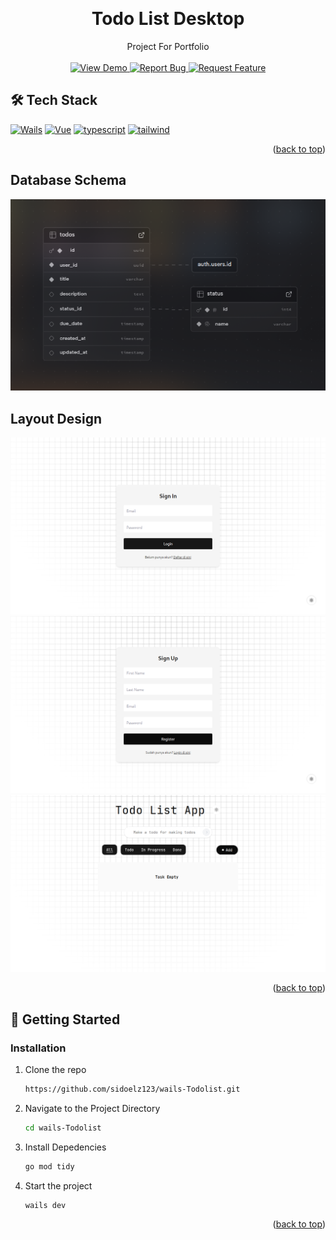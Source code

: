 <a id="readme-top"></a>
<br />

<div align="center">
<h1 align="center">Todo List Desktop</h1>

  <p align="center">
    Project For Portfolio
    <br />
    <br />
    <a href="https://simple-journey-challenge.vercel.app" target="_blank" rel="noopener noreferrer" >
    <img src="https://img.shields.io/badge/-%F0%9F%98%8E%20view%20demo-F3F781?style=for-the-badge" alt="View Demo">
  </a>
  <a href="https://github.com/sidoelz123/simple-journey-challenge/issues/new?labels=bug&template=bug-report---.md">
    <img src="https://img.shields.io/badge/-%F0%9F%90%9E%20report%20bug-F5A9A9?style=for-the-badge" alt="Report Bug">
  </a>
  <a href="https://github.com/sidoelz123/simple-journey-challenge/issues/new?labels=enhancement&template=feature-request---.md">
    <img src="https://img.shields.io/badge/-%E2%9C%A8%20request%20feature-A9D0F5?style=for-the-badge" alt="Request Feature">
  </a>
  </p>
</div>

<!-- ABOUT THE PROJECT -->


## 🛠 Tech Stack

[![Wails][Wails]][Wails-url] [![Vue][Vue.js]][Vue-url] [![typescript][typescript]][typescript-url] [![tailwind][tailwindcss.com]][tailwind-url]

<p align="right">(<a href="#readme-top">back to top</a>)</p>


## Database Schema

![db](./docs/db_schema.png)

## Layout Design

![signin](./docs/signin.png)
![signup](./docs/signup.png)
![home](./docs/home.png)


<p align="right">(<a href="#readme-top">back to top</a>)</p>

<!-- GETTING STARTED -->

## 📁 Getting Started

### Installation

1. Clone the repo
   ```sh
   https://github.com/sidoelz123/wails-Todolist.git
   ```
2. Navigate to the Project Directory

    ```sh
    cd wails-Todolist
    ```

3. Install Depedencies
   ```sh
   go mod tidy
   ```

4. Start the project
   ```sh
   wails dev
   ```

<p align="right">(<a href="#readme-top">back to top</a>)</p>

<!-- MARKDOWN LINKS & IMAGES -->
<!-- https://www.markdownguide.org/basic-syntax/#reference-style-links -->

[contributors-shield]: https://img.shields.io/github/contributors/sidoelz123/MedpointSystemCMS.svg?style=for-the-badge
[contributors-url]: https://github.com/sidoelz123/MedpointSystemCMS/graphs/contributors
[forks-shield]: https://img.shields.io/github/forks/sidoelz123/MedpointSystemCMS.svg?style=for-the-badge
[forks-url]: https://github.com/sidoelz123/MedpointSystemCMS/network/members
[stars-shield]: https://img.shields.io/github/stars/sidoelz123/MedpointSystemCMS.svg?style=for-the-badge
[stars-url]: https://github.com/sidoelz123/MedpointSystemCMS/stargazers
[issues-shield]: https://img.shields.io/github/issues/sidoelz123/MedpointSystemCMS.svg?style=for-the-badge
[issues-url]: https://github.com/sidoelz123/MedpointSystemCMS/issues
[license-shield]: https://img.shields.io/github/license/sidoelz123/MedpointSystemCMS.svg?style=for-the-badge
[license-url]: https://github.com/sidoelz123/MedpointSystemCMS/blob/master/LICENSE.txt
[linkedin-shield]: https://img.shields.io/badge/-LinkedIn-black.svg?style=for-the-badge&logo=linkedin&colorB=555
[linkedin-url]: https://linkedin.com/in/ihzamz
[product-screenshot]: images/screenshot.png
[typescript]: https://img.shields.io/badge/TypeScript-20232A?style=for-the-badge&logo=typescript
[typescript-url]: https://www.typescriptlang.org/
[Vue.js]: https://img.shields.io/badge/Vue.js-20232A?style=for-the-badge&logo=vuedotjs
[Vue-url]: https://vuejs.org/
[Tailwindcss.com]: https://img.shields.io/badge/Tailwind_CSS-20232A?style=for-the-badge&logo=tailwind-css
[Tailwind-url]: https://tailwindcss.com
[Wails]: https://img.shields.io/badge/Wails-20232A?style=for-the-badge&logo=wails&logoColor=DF0000
[Wails-url]: https://wails.io